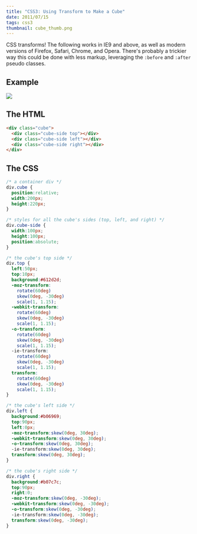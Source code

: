 ```yaml
---
title: "CSS3: Using Transform to Make a Cube"
date: 2011/07/15
tags: css3
thumbnail: cube_thumb.png
---
```


CSS transforms! The following works in IE9 and above, as well as modern versions of Firefox, Safari, Chrome, and Opera. There's probably a trickier way this could be done with less markup, leveraging the <code>:before</code> and <code>:after</code> pseudo classes.

## Example

<img src="/images/blog/cube.png" />

## The HTML

``` html
<div class="cube">
  <div class="cube-side top"></div>
  <div class="cube-side left"></div>
  <div class="cube-side right"></div>
</div>
```

## The CSS

``` css
/* a container div */
div.cube {
  position:relative;
  width:200px;
  height:220px;
}

/* styles for all the cube's sides (top, left, and right) */
div.cube-side {
  width:100px;
  height:100px;
  position:absolute;
}

/* the cube's top side */
div.top {
  left:50px;
  top:10px;
  background:#612d2d;
  -moz-transform:
    rotate(60deg)
    skew(0deg, -30deg)
    scale(1, 1.15);
  -webkit-transform:
    rotate(60deg)
    skew(0deg, -30deg)
    scale(1, 1.15);
  -o-transform:
    rotate(60deg)
    skew(0deg, -30deg)
    scale(1, 1.15);
  -ie-transform:
    rotate(60deg)
    skew(0deg, -30deg)
    scale(1, 1.15);
  transform:
    rotate(60deg)
    skew(0deg, -30deg)
    scale(1, 1.15);
}

/* the cube's left side */
div.left {
  background:#b06969;
  top:90px;
  left:0px;
  -moz-transform:skew(0deg, 30deg);
  -webkit-transform:skew(0deg, 30deg);
  -o-transform:skew(0deg, 30deg);
  -ie-transform:skew(0deg, 30deg);
  transform:skew(0deg, 30deg);
}

/* the cube's right side */
div.right {
  background:#b07c7c;
  top:90px;
  right:0;
  -moz-transform:skew(0deg, -30deg);
  -webkit-transform:skew(0deg, -30deg);
  -o-transform:skew(0deg, -30deg);
  -ie-transform:skew(0deg, -30deg);
  transform:skew(0deg, -30deg);
}
```
